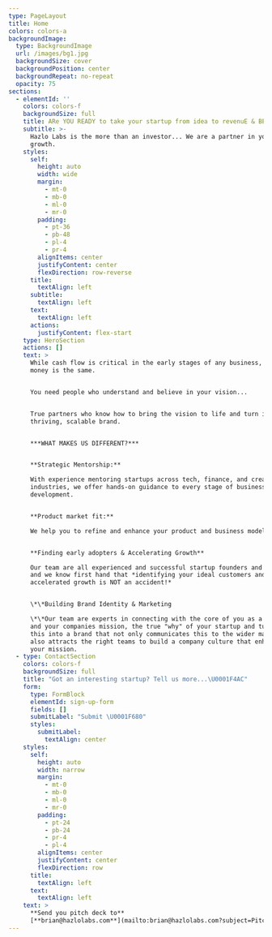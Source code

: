 ```yaml
---
type: PageLayout
title: Home
colors: colors-a
backgroundImage:
  type: BackgroundImage
  url: /images/bg1.jpg
  backgroundSize: cover
  backgroundPosition: center
  backgroundRepeat: no-repeat
  opacity: 75
sections:
  - elementId: ''
    colors: colors-f
    backgroundSize: full
    title: ARe YOU READY to take your startup from idea to revenuE & BEYOND?
    subtitle: >-
      Hazlo Labs is the more than an investor... We are a partner in your
      growth.
    styles:
      self:
        height: auto
        width: wide
        margin:
          - mt-0
          - mb-0
          - ml-0
          - mr-0
        padding:
          - pt-36
          - pb-48
          - pl-4
          - pr-4
        alignItems: center
        justifyContent: center
        flexDirection: row-reverse
      title:
        textAlign: left
      subtitle:
        textAlign: left
      text:
        textAlign: left
      actions:
        justifyContent: flex-start
    type: HeroSection
    actions: []
    text: >
      While cash flow is critical in the early stages of any business, not all
      money is the same. 


      You need people who understand and believe in your vision... 


      True partners who know how to bring the vision to life and turn it into a
      thriving, scalable brand.


      ***WHAT MAKES US DIFFERENT?***


      **Strategic Mentorship:**

      With experience mentoring startups across tech, finance, and creative
      industries, we offer hands-on guidance to every stage of business
      development.


      **Product market fit:**

      We help you to refine and enhance your product and business models


      **Finding early adopters & Accelerating Growth**

      Our team are all experienced and successful startup founders and marketers
      and we know first hand that *identifying your ideal customers and driving
      accelerated growth is NOT an accident!*


      \*\*Building Brand Identity & Marketing

      \*\*Our team are experts in connecting with the core of you as a founder
      and your companies mission, the true "why" of your startup and turning
      this into a brand that not only communicates this to the wider market but
      also attracts the right teams to build a company culture that enhances
      your mission.
  - type: ContactSection
    colors: colors-f
    backgroundSize: full
    title: "Got an interesting startup? Tell us more...\U0001F4AC"
    form:
      type: FormBlock
      elementId: sign-up-form
      fields: []
      submitLabel: "Submit \U0001F680"
      styles:
        submitLabel:
          textAlign: center
    styles:
      self:
        height: auto
        width: narrow
        margin:
          - mt-0
          - mb-0
          - ml-0
          - mr-0
        padding:
          - pt-24
          - pb-24
          - pr-4
          - pl-4
        alignItems: center
        justifyContent: center
        flexDirection: row
      title:
        textAlign: left
      text:
        textAlign: left
    text: >
      **Send you pitch deck to**
      [**brian@hazlolabs.com**](mailto:brian@hazlolabs.com?subject=Pitch%20Deck)****
---
```

